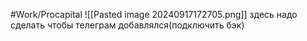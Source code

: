 #Work/Procapital 
![[Pasted image 20240917172705.png]]
здесь надо сделать чтобы телеграм добавлялся(подключить бэк)